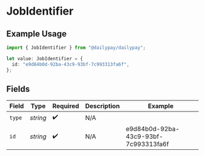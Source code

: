 # JobIdentifier

## Example Usage

```typescript
import { JobIdentifier } from "@dailypay/dailypay";

let value: JobIdentifier = {
  id: "e9d84b0d-92ba-43c9-93bf-7c993313fa6f",
};
```

## Fields

| Field                                | Type                                 | Required                             | Description                          | Example                              |
| ------------------------------------ | ------------------------------------ | ------------------------------------ | ------------------------------------ | ------------------------------------ |
| `type`                               | *string*                             | :heavy_check_mark:                   | N/A                                  |                                      |
| `id`                                 | *string*                             | :heavy_check_mark:                   | N/A                                  | e9d84b0d-92ba-43c9-93bf-7c993313fa6f |